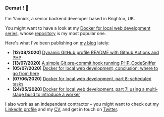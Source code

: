 ### Demat ! 👋

I'm Yannick, a senior backend developer based in Brighton, UK.

You might want to have a look at my [Docker for local web development series](https://tech.osteel.me/posts/docker-for-local-web-development-introduction-why-should-you-care "Docker for local web development, introduction: why should you care?"), whose [repository](https://github.com/osteel/docker-tutorial) is my most popular one.

Here's what I've been publishing on [my blog](https://tech.osteel.me) lately:
<!-- posts -->
* **[12/08/2020]** [Dynamic GitHub profile README with Github Actions and PHP](https://tech.osteel.me/posts/dynamic-github-profile-readme-with-github-actions-and-php "Dynamic GitHub profile README with Github Actions and PHP")
* **[13/07/2020]** [A simple Git pre-commit hook running PHP_CodeSniffer](https://tech.osteel.me/posts/a-simple-git-pre-commit-hook-running-php-codesniffer "A simple Git pre-commit hook running PHP_CodeSniffer")
* **[05/07/2020]** [Docker for local web development, conclusion: where to go from here](https://tech.osteel.me/posts/docker-for-local-web-development-conclusion-where-to-go-from-here "Docker for local web development, conclusion: where to go from here")
* **[07/06/2020]** [Docker for local web development, part 8: scheduled tasks](https://tech.osteel.me/posts/docker-for-local-web-development-part-8-scheduled-tasks "Docker for local web development, part 8: scheduled tasks")
* **[24/05/2020]** [Docker for local web development, part 7: using a multi-stage build to introduce a worker](https://tech.osteel.me/posts/docker-for-local-web-development-part-7-using-a-multi-stage-build-to-introduce-a-worker "Docker for local web development, part 7: using a multi-stage build to introduce a worker")<!-- /posts -->

I also work as an independent contractor – you might want to check out my [LinkedIn profile](https://www.linkedin.com/in/yannickchenot/) and my [CV](https://drive.google.com/file/d/1pzToeB4IRDmLIvqNbBx38E6S9g3-oFV5), and get in touch on [Twitter](https://twitter.com/osteel).
